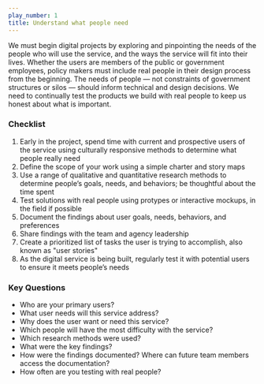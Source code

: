 ```yaml
---
play_number: 1
title: Understand what people need
---
```


We must begin digital projects by exploring and pinpointing the needs of the people who will use the service, and the ways the service will fit into their lives. Whether the users are members of the public or government employees, policy makers must include real people in their design process from the beginning. The needs of people — not constraints of government structures or silos — should inform technical and design decisions. We need to continually test the products we build with real people to keep us honest about what is important.

### Checklist
1. Early in the project, spend time with current and prospective users of the service using culturally responsive methods to determine what people really need
2. Define the scope of your work using a simple charter and story maps 
3. Use a range of qualitative and quantitative research methods to determine people’s goals, needs, and behaviors; be thoughtful about the time spent
4. Test solutions with real people using protypes or interactive mockups, in the field if possible
5. Document the findings about user goals, needs, behaviors, and preferences 
6. Share findings with the team and agency leadership
7. Create a prioritized list of tasks the user is trying to accomplish, also known as "user stories"
8. As the digital service is being built, regularly test it with potential users to ensure it meets people’s needs

### Key Questions
- Who are your primary users?
- What user needs will this service address?
- Why does the user want or need this service?
- Which people will have the most difficulty with the service?
- Which research methods were used?
- What were the key findings?
- How were the findings documented? Where can future team members access the documentation?
- How often are you testing with real people?
